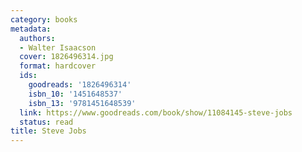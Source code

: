 ```yaml
---
category: books
metadata:
  authors:
  - Walter Isaacson
  cover: 1826496314.jpg
  format: hardcover
  ids:
    goodreads: '1826496314'
    isbn_10: '1451648537'
    isbn_13: '9781451648539'
  link: https://www.goodreads.com/book/show/11084145-steve-jobs
  status: read
title: Steve Jobs
---
```

